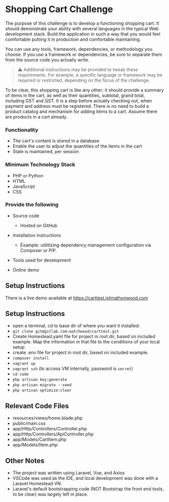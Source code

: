 # Shopping Cart Challenge

The purpose of this challenge is to develop a functioning shopping cart. It should demonstrate your ability with several languages in the typical Web development stack. Build the application in such a way that you would feel comfortable putting it in production and comfortable maintaining.

You can use any tools, framework, dependencies, or methodology you choose. If you use a framework or dependencies, be sure to separate them from the source code you actually write.

> ⚠️ Additional instructions may be provided to tweak these requirements. For example, a specific language or framework may be required or restricted, depending on the focus of the challenge.

To be clear, this shopping cart is like any other; it should provide a summary of items in the cart, as well as their quantities, subtotal, grand total, including GST and QST. It is a step before actually checking out, when payment and address must be registered. There is no need to build a product catalog and mechanism for adding items to a cart. Assume there are products in a cart already.

### Functionality

- The cart's content is stored in a database
- Enable the user to adjust the quantities of the items in the cart
- State is maintained, per session

### Minimum Technology Stack

- PHP or Python
- HTML
- JavaScript
- CSS

### Provide the following

- Source code
  - Hosted on GitHub

- Installation instructions
  - Example: utilitizing dependency management configuration via Composer or PiP.
- Tools used for development
- Online demo

## Setup Instructions

There is a live demo available at https://carttest.johnathonwood.com

## Setup Instructions

* open a terminal, cd to base dir of where you want it installed:
* `git clone git@gitlab.com:watchwood/carttest.git`
* Create Homestead.yaml file for project in root dir, based on included example. Map the information in that file to the conditions of your local setup
* create .env file for project in root dir, based on included example.
* `composer install`
* `vagrant up`
* `vagrant ssh` (to access VM internally, password is `secret`)
* `cd code`
* `php artisan key:generate`
* `php artisan migrate --seed`
* `php artisan optimize:clear`

## Relevant Code Files
 
* resources/views/home.blade.php
* public/main.css
* app/Http/Controllers/Controller.php
* app/Http/Controllers/ApiController.php
* app/Models/CartItem.php
* app/Models/Item.php

## Other Notes

* The project was written using Laravel, Vue, and Axios  
* VSCode was used as the IDE, and local development was done with a Laravel Homestead VN.  
* Laravel's default bootstrapping code (NOT Bootstrap the front end tools, to be clear) was largely left in place.
